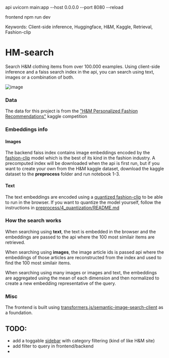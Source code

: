 api
uvicorn main:app --host 0.0.0.0 --port 8080 --reload

frontend
npm run dev

Keywords: Client-side inference, Huggingface, H&M, Kaggle, Retrieval, Fashion-clip

# HM-search

Search H&M clothing items from over 100.000 examples. Using client-side inference and a faiss search index in the api, you can search using text, images or a combination of both.

![image](HM-search.png)

### Data

The data for this project is from the ["H&M Personalized Fashion Recommendations"](https://www.kaggle.com/competitions/h-and-m-personalized-fashion-recommendations/data) kaggle competition

### Embeddings info

#### Images

The backend faiss index contains image embeddings encoded by the [fashion-clip](https://huggingface.co/patrickjohncyh/fashion-clip) model which is the best of its kind in the fashion industry. A precomputed index will be downloaded when the api is first run, but if you want to create your own from the H&M kaggle dataset, download the kaggle dataset to the **preprocess** folder and run notebook 1-3.

#### Text

The text embeddings are encoded using a [quantized fashion-clip](https://huggingface.co/ff13/fashion-clip) to be able to run in the browser. If you want to quantize the model yourself, follow the instructions in [preprocess/4_quantization/README.md](preprocess/4_quantization/README.md)

### How the search works

When searching using **text**, the text is embedded in the browser and the embeddings are passed to the api where the 100 most similair items are retrieved.

When searching using **images**, the image article ids is passed api where the embeddings of those articles are reconstructed from the index and used to find the 100 most similair items.

When searching using many images or images and text, the embeddings are aggregated using the mean of each dimension and then normalized to create a new embedding representative of the query.

### Misc

The frontend is built using [transformers.js/semantic-image-search-client](https://github.com/xenova/transformers.js/tree/main/examples/semantic-image-search-client/) as a foundation.

## TODO:

- add a toggable [sidebar](https://flowbite.com/docs/components/sidebar/) with category filtering (kind of like H&M site)
- add filter to query in frontend/backend
-

